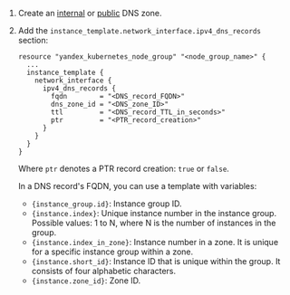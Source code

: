 1. Create an [internal](../../dns/operations/zone-create-private.md) or [public](../../dns/operations/zone-create-public.md) DNS zone.
1. Add the `instance_template.network_interface.ipv4_dns_records` section:

   ```hcl
   resource "yandex_kubernetes_node_group" "<node_group_name>" {
     ...
     instance_template {
       network_interface {
         ipv4_dns_records {
           fqdn        = "<DNS_record_FQDN>"
           dns_zone_id = "<DNS_zone_ID>"
           ttl         = "<DNS_record_TTL_in_seconds>"
           ptr         = "<PTR_record_creation>"
         }
       }
     }
   }
   ```

   Where `ptr` denotes a PTR record creation: `true` or `false`.

   In a DNS record's FQDN, you can use a template with variables:
   * `{instance_group.id}`: Instance group ID.
   * `{instance.index}`: Unique instance number in the instance group. Possible values: 1 to N, where N is the number of instances in the group.
   * `{instance.index_in_zone}`: Instance number in a zone. It is unique for a specific instance group within a zone.
   * `{instance.short_id}`: Instance ID that is unique within the group. It consists of four alphabetic characters.
   * `{instance.zone_id}`: Zone ID.